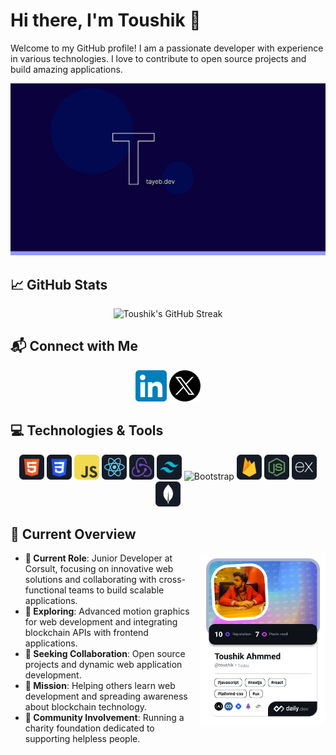 # Hi there, I'm Toushik 👋

Welcome to my GitHub profile! I am a passionate developer with experience in various technologies. I love to contribute to open source projects and build amazing applications.

<a href="https://www.facebook.com/toushik018/">
<img src="https://raw.githubusercontent.com/toushik018/toushik018/main/images/og-tayeb.png" alt="Toushik's Cover Image"/>
</a>

## :chart_with_upwards_trend: GitHub Stats

<p align="center">
  <img width="60%" src="https://github-readme-streak-stats.herokuapp.com?user=toushik018&theme=react&hide_border=true&background=0D1117&stroke=0D1117&fire=FF1CF7&sideLabels=00F0FF&currStreakNum=FF1CF7&ring=FF1CF7&currStreakLabel=FF1CF7&sideNums=00F0FF" alt="Toushik's GitHub Streak"/>
</p>

## :mailbox_with_mail: Connect with Me

<p align="center">
  <a href="https://www.linkedin.com/in/tayebhossain/"><img height="50" src="https://github.com/toushik018/toushik018/blob/main/images/icons/Linkedin.png" alt="LinkedIn"/></a>
  <a href="https://x.com/Toushiik"><img height="50" src="https://github.com/toushik018/toushik018/blob/main/images/icons/twitter.png" alt="Twitter"/></a>
</p>

## :computer: Technologies & Tools

<p align="center">
  <img src="https://github.com/toushik018/toushik018/blob/main/images/icons/HTML.png" alt="HTML" height="40"/>
  <img src="https://github.com/toushik018/toushik018/blob/main/images/icons/css.png" alt="CSS" height="40"/>
  <img src="https://github.com/toushik018/toushik018/blob/main/images/icons/JavaScript.png" alt="JavaScript" height="40"/>
  <img src="https://github.com/toushik018/toushik018/blob/main/images/icons/react.png" alt="React" height="40"/>
  <img src="https://github.com/toushik018/toushik018/blob/main/images/icons/redux.png" alt="Redux" height="40"/>
  <img src="https://github.com/toushik018/toushik018/blob/main/images/icons/tailwind.png" alt="Tailwind CSS" height="40"/>
  <img src="https://github.com/toushik018/toushik018/blob/main/images/icons/Bootsrap.png" alt="Bootstrap" height="40"/>
  <img src="https://github.com/toushik018/toushik018/blob/main/images/icons/firebase.png" alt="Firebase" height="40"/>
  <img src="https://github.com/toushik018/toushik018/blob/main/images/icons/node.png" alt="Node.js" height="40"/>
  <img src="https://github.com/toushik018/toushik018/blob/main/images/icons/express.png" alt="Express.js" height="40"/>
  <img src="https://github.com/toushik018/toushik018/blob/main/images/icons/mongo.png" alt="MongoDB" height="40"/>
</p>

## :eyes: Current Overview

<div align="left">
<a href="https://app.daily.dev/toushik018"><img align="right" src="https://github.com/toushik018/toushik018/blob/main/images/toushik.png" width="200" alt="Toushik's Dev Card"/></a>
</div>

- **🔭 Current Role**: Junior Developer at Corsult, focusing on innovative web solutions and collaborating with cross-functional teams to build scalable applications.
- **🌱 Exploring**: Advanced motion graphics for web development and integrating blockchain APIs with frontend applications.
- **👯 Seeking Collaboration**: Open source projects and dynamic web application development.
- **🤔 Mission**: Helping others learn web development and spreading awareness about blockchain technology.
- **💖 Community Involvement**: Running a charity foundation dedicated to supporting helpless people.

<br />

